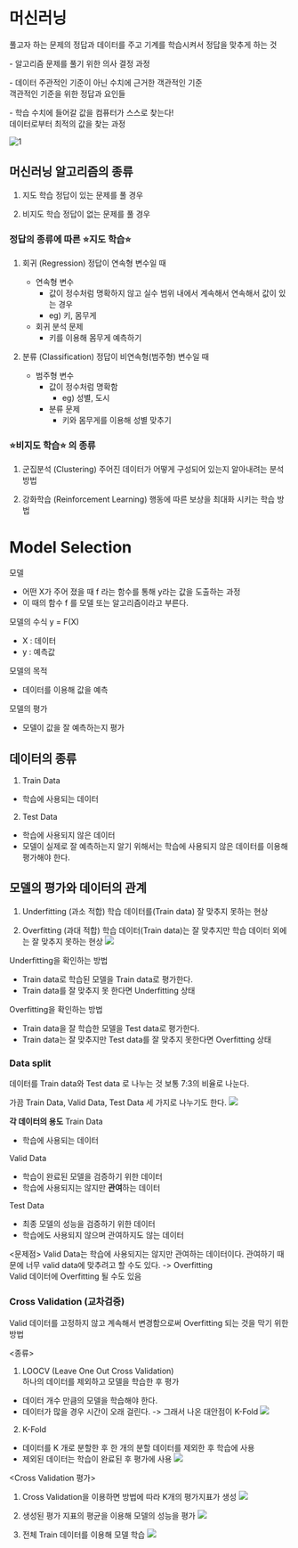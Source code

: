 # 머신러닝
풀고자 하는 문제의 정답과 데이터를 주고 기계를 학습시켜서 정답을 맞추게 하는 것


\- 알고리즘
문제를 풀기 위한 의사 결정 과정   

\- 데이터
주관적인 기준이 아닌 수치에 근거한 객관적인 기준   
객관적인 기준을 위한 정답과 요인들   

\- 학습
수치에 들어갈 값을 컴퓨터가 스스로 찾는다!   
데이터로부터 최적의 값을 찾는 과정

![1](https://user-images.githubusercontent.com/64197543/153232211-9614d297-2055-4319-b70a-b458903b7c04.PNG)

## 머신러닝 알고리즘의 종류
1. 지도 학습
정답이 있는 문제를 풀 경우

2. 비지도 학습
정답이 없는 문제를 풀 경우


### 정답의 종류에 따른 ⭐️지도 학습⭐️
1. 회귀 (Regression)
정답이 연속형 변수일 때
    - 연속형 변수
        - 값이 정수처럼 명확하지 않고 실수 범위 내에서 계속해서 연속해서 값이 있는 경우
        - eg) 키, 몸무게
    - 회귀 분석 문제
        - 키를 이용해 몸무게 예측하기


2. 분류 (Classification)
정답이 비연속형(범주형) 변수일 때
    - 범주형 변수
        - 값이 정수처럼 명확함
            - eg) 성별, 도시
        - 분류 문제
            - 키와 몸무게를 이용해 성별 맞추기


### ⭐️비지도 학습⭐️ 의 종류
1. 군집분석 (Clustering)
주어진 데이터가 어떻게 구성되어 있는지 알아내려는 분석 방법

2. 강화학습 (Reinforcement Learning)
행동에 따른 보상을 최대화 시키는 학습 방법


# Model Selection
모델
- 어떤 X가 주어 졌을 때 f 라는 함수를 통해 y라는 값을 도출하는 과정
- 이 때의 함수 f 를 모델 또는 알고리즘이라고 부른다.

모델의 수식
y = F(X)
- X : 데이터
- y : 예측값

모델의 목적
- 데이터를 이용해 값을 예측

모델의 평가
- 모델이 값을 잘 예측하는지 평가

## 데이터의 종류
1. Train Data
- 학습에 사용되는 데이터

2. Test Data
- 학습에 사용되지 않은 데이터
- 모델이 실제로 잘 예측하는지 알기 위해서는 학습에 사용되지 않은 데이터를 이용해 평가해야 한다.


## 모델의 평가와 데이터의 관계
1. Underfitting (과소 적합)
학습 데이터를(Train data) 잘 맞추지 못하는 현상

2. Overfitting (과대 적합)
학습 데이터(Train data)는 잘 맞추지만 학습 데이터 외에는 잘 맞추지 못하는 현상
![](https://user-images.githubusercontent.com/64197543/153232221-d5a8f76f-87f1-4bcf-84a5-bb0c9677cf75.PNG)

Underfitting을 확인하는 방법
- Train data로 학습된 모델을 Train data로 평가한다.
- Train data를 잘 맞추지 못 한다면 Underfitting 상태

Overfitting을 확인하는 방법
- Train data을 잘 학습한 모델을 Test data로 평가한다.
- Train data는 잘 맞추지만 Test data를 잘 맞추지 못한다면 Overfitting 상태

### Data split
데이터를 Train data와 Test data 로 나누는 것
보통 7:3의 비율로 나눈다.

가끔 Train Data, Valid Data, Test Data 세 가지로 나누기도 한다.
![](https://user-images.githubusercontent.com/64197543/153232225-7e18a2e4-2520-483c-9c14-087d1325ef7f.PNG)


**각 데이터의 용도**
Train Data
- 학습에 사용되는 데이터

Valid Data
- 학습이 완료된 모델을 검증하기 위한 데이터
- 학습에 사용되지는 않지만 **관여**하는 데이터

Test Data
- 최종 모델의 성능을 검증하기 위한 데이터
- 학습에도 사용되지 않으며 관여하지도 않는 데이터

<문제점>
Valid Data는 학습에 사용되지는 않지만 관여하는 데이터이다. 관여하기 때문에 너무 valid data에 맞추려고 할 수도 있다.  ->  Overfitting    
Valid 데이터에 Overfitting 될 수도 있음


### Cross Validation (교차검증)
Valid 데이터를 고정하지 않고 계속해서 변경함으로써 Overfitting 되는 것을 막기 위한 방법   

<종류>   
1. LOOCV (Leave One Out Cross Validation)   
하나의 데이터를 제외하고 모델을 학습한 후 평가
- 데이터 개수 만큼의 모델을 학습해야 한다.
- 데이터가 많을 경우 시간이 오래 걸린다. -> 그래서 나온 대안점이 K-Fold
![](https://user-images.githubusercontent.com/64197543/153232227-1a64a797-6440-416b-b815-335955f5169e.PNG)


2. K-Fold
- 데이터를 K 개로 분할한 후 한 개의 분할 데이터를 제외한 후 학습에 사용
- 제외된 데이터는 학습이 완료된 후 평가에 사용
![](https://user-images.githubusercontent.com/64197543/153232231-7bc5814b-2b34-4563-99eb-363051e5575e.PNG)


<Cross Validation 평가>
1. Cross Validation을 이용하면 방법에 따라 K개의 평가지표가 생성
![](https://user-images.githubusercontent.com/64197543/153232232-6c418b8d-419d-4e6b-a93a-f60487559221.PNG)

2. 생성된 평가 지표의 평균을 이용해 모델의 성능을 평가
![](https://user-images.githubusercontent.com/64197543/153232235-4d6c5d1d-8025-462f-a94b-ece15b9bbd5c.PNG)

3. 전체 Train 데이터를 이용해 모델 학습
![](https://user-images.githubusercontent.com/64197543/153232240-f576b2af-0f2d-4dbf-90a7-685afcc1541b.PNG)

